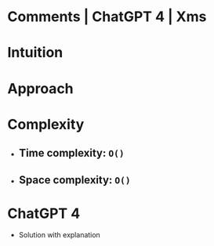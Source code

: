 # Comments | ChatGPT 4 | Xms

# Intuition



# Approach



# Complexity

- Time complexity: `O()`
    -
- Space complexity: `O()`
    -

# ChatGPT 4

- Solution with explanation
